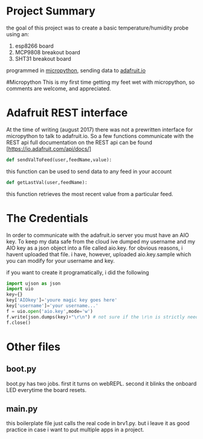 # Project Summary
the goal of this project was to create a basic temperature/humidity probe using an:
1. esp8266 board
2. MCP9808 breakout board
3. SHT31 breakout board

programmed in [micropython](https://micropython.org/), sending data to [adafruit.io](https://io.adafruit.com)

#Micropython
This is my first time getting my feet wet with micropython, so comments are welcome, and appreciated. 

# Adafruit REST interface
At the time of writing (august 2017) there was not a prewritten interface for micropython to talk to adafruit.io. So a few functions communicate with the REST api
full documentation on the REST api can be found [https://io.adafruit.com/api/docs/]

```python
def sendValToFeed(user,feedName,value):
```
this function can be used to send data to any feed in your account
```python
def getLastVal(user,feedName):
```
this function retrieves the most recent value from a particular feed.

# The Credentials
In order to communicate with the adafruit.io server you must have an AIO key. To keep my data safe from the cloud ive dumped my username and my AIO key as a json object into a file called aio.key. for obvious reasons, i havent uploaded that file. i have, however, uploaded aio.key.sample which you can modify for your username and key.

if you want to create it programatically, i did the following
```python
import ujson as json
import uio
key={}
key['AIOkey']='youre magic key goes here'
key['username']='your username...'
f = uio.open('aio.key',mode='w')
f.write(json.dumps(key)+"\r\n") # not sure if the \r\n is strictly needed but old unix habits die hard
f.close()
```

# Other files
## boot.py
boot.py has two jobs. first it turns on webREPL. second it blinks the onboard LED everytime the board resets. 
## main.py
this boilerplate file just calls the real code in brv1.py. but i leave it as good practice in case i want to put multiple apps in a project.
